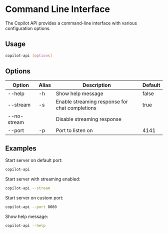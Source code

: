 # Command Line Interface

The Copilot API provides a command-line interface with various configuration options.

## Usage

```bash
copilot-api [options]
```

## Options

| Option      | Alias | Description                                     | Default |
|-------------|-------|-------------------------------------------------|---------|
| --help      | -h    | Show help message                               | false   |
| --stream    | -s    | Enable streaming response for chat completions   | true   |
| --no-stream |       | Disable streaming response                       |         |
| --port      | -p    | Port to listen on                               | 4141    |

## Examples

Start server on default port:
```bash
copilot-api
```

Start server with streaming enabled:
```bash
copilot-api --stream
```

Start server on custom port:
```bash
copilot-api --port 8080
```

Show help message:
```bash
copilot-api --help
```
